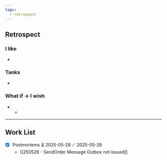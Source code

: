 ```yaml
---
tags:
  - retrospect
---
```


## Retrospect
### I like
- 
### Tanks
- 
### What if -> I wish
- 
	- 
---
## Work List
- [x] Postmortems ⏳ 2025-05-28 ✅ 2025-05-28
	- [[250528 - SendOrder Message Outbox not issued]] 
